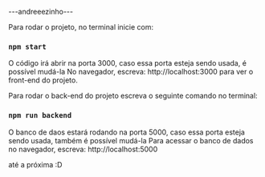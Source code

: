 ---andreeezinho---

Para rodar o projeto, no terminal inicie com:
### `npm start`

O código irá abrir na porta 3000, caso essa porta esteja sendo usada, é possível mudá-la
No navegador, escreva: http://localhost:3000 para ver o front-end do projeto.

Para rodar o back-end do projeto escreva o seguinte comando no terminal:
### `npm run backend`

O banco de daos estará rodando na porta 5000, caso essa porta esteja sendo usada, também é possível mudá-la
Para acessar o banco de dados no navegador, escreva:
http://localhost:5000

até a próxima :D
